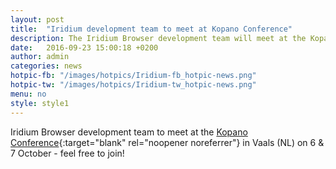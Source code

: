 ```yaml
---
layout: post
title:  "Iridium development team to meet at Kopano Conference"
description: The Iridium Browser development team will meet at the Kopano Conference...
date:   2016-09-23 15:00:18 +0200
author:	admin
categories: news
hotpic-fb: "/images/hotpics/Iridium-fb_hotpic-news.png"
hotpic-tw: "/images/hotpics/Iridium-tw_hotpic-news.png"
menu: no
style: style1
---
```


Iridium Browser development team to meet at the [Kopano Conference](https://kopano.com/conference/){:target="blank" rel="noopener noreferrer"} in Vaals (NL) on 6 & 7 October - feel free to join!   
<!--break-->
     
